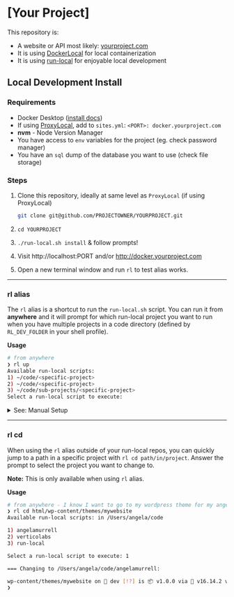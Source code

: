 # [Your Project]

This repository is:

- A website or API most likely: [yourproject.com](https://yourproject.com)
- It is using [DockerLocal](https://github.com/amurrell/DockerLocal) for local containerization
- It is using [run-local](https://github.com/amurrell/run-local) for enjoyable local development

## Local Development Install

### Requirements

- Docker Desktop ([install docs](https://docs.docker.com/desktop/))
- If using [ProxyLocal](https://github.com/amurrell/ProxyLocal), add to `sites.yml`: `<PORT>: docker.yourproject.com`
- **nvm** - Node Version Manager
- You have access to `env` variables for the project (eg. check password manager)
- You have an `sql` dump of the database you want to use (check file storage)

### Steps

1. Clone this repository, ideally at same level as `ProxyLocal` (if using ProxyLocal)

   ```bash
   git clone git@github.com/PROJECTOWNER/YOURPROJECT.git
   ```

1. `cd YOURPROJECT`
1. `./run-local.sh install` & follow prompts!
1. Visit http://localhost:PORT and/or http://docker.yourproject.com
1. Open a new terminal window and run `rl` to test alias works.

---

### rl alias

The `rl` alias is a shortcut to run the `run-local.sh` script. You can run it from **anywhere** and it will prompt for which run-local project you want to run when you have multiple projects in a code directory (defined by `RL_DEV_FOLDER` in your shell profile).

**Usage**

```bash
# from anywhere
❯ rl up
Available run-local scripts:
1) ~/code/<specific-project>
2) ~/code/<specific-project>
3) ~/code/sub-projects/<specific-project>
Select a run-local script to execute:
```

<details>
   <summary>See: Manual Setup</summary>

If you already have an **rl-alias**, you can skip this step.

```bash
❯ alias rl
rl=rl
```

If you do not have it in your shell profile (eg. `~/.zshrc`), you can add it manually.

**Update Values** for `DEV_FOLDER` (above your project) and `SHELL_PROFILE`, **Change Directory** to project root, where `rl-alias` is located, and then paste in your terminal all at once:

```bash
# Update these values
DEV_FOLDER=${HOME}/code
SHELL_PROFILE=${HOME}/.zshrc

ln -s rl-alias "$DEV_FOLDER/rl-alias"
echo "# Run Local Alias" >> "$SHELL_PROFILE"
echo "RL_DEV_FOLDER=${DEV_FOLDER}" >> "$SHELL_PROFILE"
echo "source $DEV_FOLDER/rl-alias" >> "$SHELL_PROFILE"
source "$SHELL_PROFILE"
```

</details>

---

### rl cd

When using the `rl` alias outside of your run-local repos, you can quickly jump to a path in a specific project with `rl cd path/in/project`. Answer the prompt to select the project you want to change to.

**Note:** This is only available when using `rl` alias.

**Usage**

```bash
# from anywhere - I know I want to go to my wordpress theme for my angelamurrell project
❯ rl cd html/wp-content/themes/mywebsite
Available run-local scripts: in /Users/angela/code

1) angelamurrell
2) verticolabs
3) run-local

Select a run-local script to execute: 1

=== Changing to /Users/angela/code/angelamurrell:

wp-content/themes/mywebsite on  dev [!?] is 📦 v1.0.0 via  v16.14.2 via 🐘
❯
```
